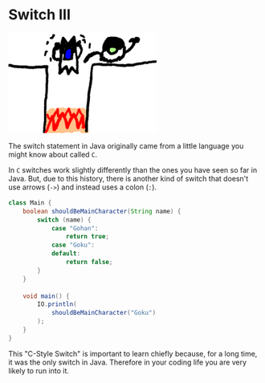 # Switch III


<img src="/switch_iii/header.png" height="200px"/>

The switch statement in Java originally came from a little language you might know
about called `C`.

In `C` switches work slightly differently than the ones you have seen so far in Java.
But, due to this history, there is another kind of switch that doesn't use arrows (`->`)
and instead uses a colon (`:`).

```java
class Main {
    boolean shouldBeMainCharacter(String name) {
        switch (name) {
            case "Gohan":
                return true;
            case "Goku":
            default:
                return false;
        }
    }

    void main() {
        IO.println(
            shouldBeMainCharacter("Goku")
        );
    }
}
```

This "C-Style Switch" is important to learn chiefly because, for a long time,
it was the only switch in Java. Therefore in your coding life you are very likely to
run into it.
